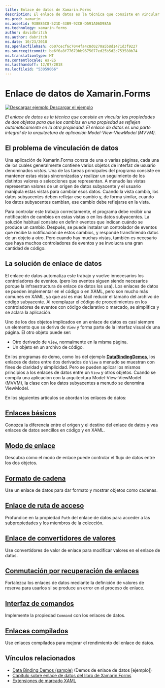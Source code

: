 ```yaml
---
title: Enlace de datos de Xamarin.Forms
description: El enlace de datos es la técnica que consiste en vincular las propiedades de dos objetos para que los cambios en una propiedad se reflejen automáticamente en la otra propiedad. El enlace de datos es una parte integral de la arquitectura de aplicación Model-View-ViewModel (MVVM).
ms.prod: xamarin
ms.assetid: 938E85C8-521D-43B9-92CB-D591A06D98A6
ms.technology: xamarin-forms
author: davidbritch
ms.author: dabritch
ms.date: 10/23/2018
ms.openlocfilehash: c607cecf6c7044fa4c8d0270a5b8d1471d3f9227
ms.sourcegitcommit: be6f6a8f77679bb9675077ed25b5d2c753580b74
ms.translationtype: HT
ms.contentlocale: es-ES
ms.lasthandoff: 12/07/2018
ms.locfileid: "53059066"
---
```

# <a name="xamarinforms-data-binding"></a>Enlace de datos de Xamarin.Forms

[![Descargar ejemplo](~/media/shared/download.png) Descargar el ejemplo](https://developer.xamarin.com/samples/xamarin-forms/DataBindingDemos/)

_El enlace de datos es la técnica que consiste en vincular las propiedades de dos objetos para que los cambios en una propiedad se reflejen automáticamente en la otra propiedad. El enlace de datos es una parte integral de la arquitectura de aplicación Model-View-ViewModel (MVVM)._

## <a name="the-data-linking-problem"></a>El problema de vinculación de datos

Una aplicación de Xamarin.Forms consta de una o varias páginas, cada una de los cuales generalmente contiene varios objetos de interfaz de usuario denominados *vistas*. Una de las tareas principales del programa consiste en mantener estas vistas sincronizadas y realizar un seguimiento de los distintos valores o selecciones que representan. A menudo las vistas representan valores de un origen de datos subyacente y el usuario manipula estas vistas para cambiar esos datos. Cuando la vista cambia, los datos subyacentes deben reflejar ese cambio y, de forma similar, cuando los datos subyacentes cambian, ese cambio debe reflejarse en la vista.

Para controlar este trabajo correctamente, el programa debe recibir una notificación de cambios en estas vistas o en los datos subyacentes. La solución habitual consiste en definir eventos que indican cuándo se produce un cambio. Después, se puede instalar un controlador de eventos que recibe la notificación de estos cambios, y responde transfiriendo datos de un objeto a otro. Pero cuando hay muchas vistas, también es necesario que haya muchos controladores de eventos y se involucra una gran cantidad de código.

## <a name="the-data-binding-solution"></a>La solución de enlace de datos

El enlace de datos automatiza este trabajo y vuelve innecesarios los controladores de eventos. (pero los eventos siguen siendo necesarios porque la infraestructura de enlace de datos los usa). Los enlaces de datos se pueden implementar en el código o en XAML, pero son mucho más comunes en XAML, ya que así es más fácil reducir el tamaño del archivo de código subyacente. Al reemplazar el código de procedimientos en los controladores de eventos con código declarativo o marcado, se simplifica y se aclara la aplicación.

Uno de los dos objetos implicados en un enlace de datos es casi siempre un elemento que se deriva de `View` y forma parte de la interfaz visual de una página. El otro objeto puede ser:

- Otro derivado de `View`, normalmente en la misma página.
- Un objeto en un archivo de código.

En los programas de demo, como los del ejemplo [**DataBindingDemos**](https://developer.xamarin.com/samples/xamarin-forms/DataBindingDemos/), los enlaces de datos entre dos derivados de `View` a menudo se muestran con fines de claridad y simplicidad. Pero se pueden aplicar los mismos principios a los enlaces de datos entre un `View` y otros objetos. Cuando se compila una aplicación con la arquitectura Model-View-ViewModel (MVVM), la clase con los datos subyacentes a menudo se denomina ViewModel.

En los siguientes artículos se abordan los enlaces de datos:

## <a name="basic-bindingsbasic-bindingsmd"></a>[Enlaces básicos](basic-bindings.md)

Conozca la diferencia entre el origen y el destino del enlace de datos y vea enlaces de datos sencillos en código y en XAML.

## <a name="binding-modebinding-modemd"></a>[Modo de enlace](binding-mode.md)

Descubra cómo el modo de enlace puede controlar el flujo de datos entre los dos objetos.

## <a name="string-formattingstring-formattingmd"></a>[Formato de cadena](string-formatting.md)

Use un enlace de datos para dar formato y mostrar objetos como cadenas.

## <a name="binding-pathbinding-pathmd"></a>[Enlace de ruta de acceso](binding-path.md)

Profundice en la propiedad `Path` del enlace de datos para acceder a las subpropiedades y los miembros de la colección.

## <a name="binding-value-convertersconvertersmd"></a>[Enlace de convertidores de valores](converters.md)

Use convertidores de valor de enlace para modificar valores en el enlace de datos.

## <a name="binding-fallbacksbinding-fallbacksmd"></a>[Conmutación por recuperación de enlaces](binding-fallbacks.md)

Fortalezca los enlaces de datos mediante la definición de valores de reserva para usarlos si se produce un error en el proceso de enlace.

## <a name="the-command-interfacecommandingmd"></a>[Interfaz de comandos](commanding.md)

Implemente la propiedad `Command` con los enlaces de datos.

## <a name="compiled-bindingscompiled-bindingsmd"></a>[Enlaces compilados](compiled-bindings.md)

Use enlaces compilados para mejorar el rendimiento del enlace de datos.

## <a name="related-links"></a>Vínculos relacionados

- [Data Binding Demos (sample)](https://developer.xamarin.com/samples/xamarin-forms/DataBindingDemos/) (Demos de enlace de datos [ejemplo])
- [Capítulo sobre enlace de datos del libro de Xamarin.Forms](~/xamarin-forms/creating-mobile-apps-xamarin-forms/summaries/chapter16.md)
- [Extensiones de marcado XAML](~/xamarin-forms/xaml/markup-extensions/index.md)

